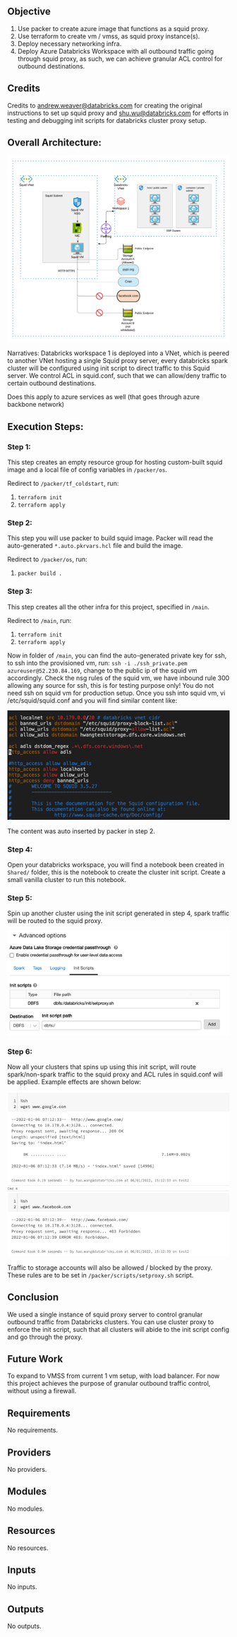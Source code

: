 ## Objective
1. Use packer to create azure image that functions as a squid proxy.
2. Use terraform to create vm / vmss, as squid proxy instance(s).
3. Deploy necessary networking infra.
4. Deploy Azure Databricks Workspace with all outbound traffic going through squid proxy, as such, we can achieve granular ACL control for outbound destinations.

## Credits

Credits to andrew.weaver@databricks.com for creating the original instructions to set up squid proxy and shu.wu@databricks.com for efforts in testing and debugging init scripts for databricks cluster proxy setup.

## Overall Architecture:
![alt text](https://raw.githubusercontent.com/databricks/terraform-databricks-examples/main/examples/adb-squid-proxy/images/adb-squid-proxy.png?raw=true)

Narratives: Databricks workspace 1 is deployed into a VNet, which is peered to another VNet hosting a single Squid proxy server, every databricks spark cluster will be configured using init script to direct traffic to this Squid server. We control ACL in squid.conf, such that we can allow/deny traffic to certain outbound destinations.

Does this apply to azure services as well (that goes through azure backbone network)

## Execution Steps:
### Step 1:

This step creates an empty resource group for hosting custom-built squid image and a local file of config variables in `/packer/os`.

Redirect to `/packer/tf_coldstart`, run:
   1. `terraform init`
   2. `terraform apply`

### Step 2:

This step you will use packer to build squid image. Packer will read the auto-generated `*.auto.pkrvars.hcl` file and build the image.

Redirect to `/packer/os`, run:
   1. `packer build .`
   
### Step 3:

This step creates all the other infra for this project, specified in `/main`.

Redirect to `/main`, run:
   1. `terraform init`
   2. `terraform apply`

Now in folder of `/main`, you can find the auto-generated private key for ssh, to ssh into the provisioned vm, run:
`ssh -i ./ssh_private.pem azureuser@52.230.84.169`, change to the public ip of the squid vm accordingly. Check the nsg rules of the squid vm, we have inbound rule 300 allowing any source for ssh, this is for testing purpose only! You do not need ssh on squid vm for production setup. Once you ssh into squid vm, vi /etc/squid/squid.conf and you will find similar content like:

![alt text](https://raw.githubusercontent.com/databricks/terraform-databricks-examples/main/examples/adb-squid-proxy/images/squid-conf.png?raw=true)

The content was auto inserted by packer in step 2.

### Step 4:

Open your databricks workspace, you will find a notebook been created in `Shared/` folder, this is the notebook to create the cluster init script.
Create a small vanilla cluster to run this notebook.

### Step 5:
Spin up another cluster using the init script generated in step 4, spark traffic will be routed to the squid proxy.

![alt text](https://raw.githubusercontent.com/databricks/terraform-databricks-examples/main/examples/adb-squid-proxy/images/set-proxy.png?raw=true)

### Step 6:

Now all your clusters that spins up using this init script, will route spark/non-spark traffic to the squid proxy and ACL rules in squid.conf will be applied. Example effects are shown below:

![alt text](https://raw.githubusercontent.com/databricks/terraform-databricks-examples/main/examples/adb-squid-proxy/images/http-proxy.png?raw=true)

Traffic to storage accounts will also be allowed / blocked by the proxy. These rules are to be set in `/packer/scripts/setproxy.sh` script.

## Conclusion

We used a single instance of squid proxy server to control granular outbound traffic from Databricks clusters. You can use cluster proxy to enforce the init script, such that all clusters will abide to the init script config and go through the proxy.

## Future Work

To expand to VMSS from current 1 vm setup, with load balancer. For now this project achieves the purpose of granular outbound traffic control, without using a firewall. 

<!-- BEGIN_TF_DOCS -->
## Requirements

No requirements.

## Providers

No providers.

## Modules

No modules.

## Resources

No resources.

## Inputs

No inputs.

## Outputs

No outputs.
<!-- END_TF_DOCS -->
